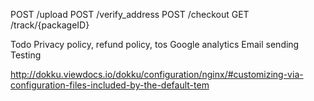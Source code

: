 POST /upload
POST /verify_address
POST /checkout
GET /track/{packageID}

Todo
Privacy policy, refund policy, tos
Google analytics
Email sending
Testing


http://dokku.viewdocs.io/dokku/configuration/nginx/#customizing-via-configuration-files-included-by-the-default-tem